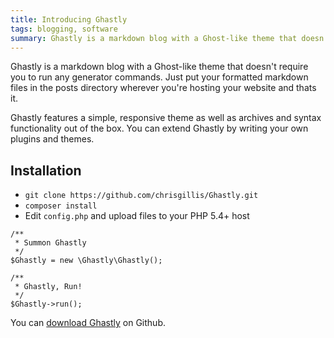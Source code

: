 ```yaml
---
title: Introducing Ghastly
tags: blogging, software
summary: Ghastly is a markdown blog with a Ghost-like theme that doesn't require you to run any generator commands. Just put your formatted markdown files in the posts directory wherever you're hosting your website and 
---
```



Ghastly is a markdown blog with a Ghost-like theme that doesn't require you to run any generator commands. Just put your formatted markdown files in the posts directory wherever you're hosting your website and thats it.

Ghastly features a simple, responsive theme as well as archives and syntax functionality out of the box. You can extend Ghastly by writing your own plugins and themes.

## Installation

- `git clone https://github.com/chrisgillis/Ghastly.git`
- `composer install`
- Edit `config.php` and upload files to your PHP 5.4+ host

<pre><code class="language-php">/**
 * Summon Ghastly
 */
$Ghastly = new \Ghastly\Ghastly();

/**
 * Ghastly, Run!
 */
$Ghastly->run();
</code></pre>

You can [download Ghastly](https://github.com/chrisgillis/Ghastly) on Github.

